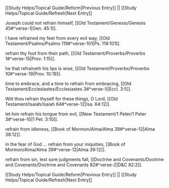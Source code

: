[[Study Helps/Topical Guide/Reform|Previous Entry]]  ||  [[Study Helps/Topical Guide/Refresh|Next Entry]]

 Joseph could not refrain himself, [[Old Testament/Genesis/Genesis 45#^verse-1|Gen. 45:1]].

 I have refrained my feet from every evil way, [[Old Testament/Psalms/Psalms 119#^verse-101|Ps. 119:101]].

 refrain thy foot from their path, [[Old Testament/Proverbs/Proverbs 1#^verse-15|Prov. 1:15]].

 he that refraineth his lips is wise, [[Old Testament/Proverbs/Proverbs 10#^verse-19|Prov. 10:19]].

 time to embrace, and a time to refrain from embracing, [[Old Testament/Ecclesiastes/Ecclesiastes 3#^verse-5|Eccl. 3:5]].

 Wilt thou refrain thyself for these things, O Lord, [[Old Testament/Isaiah/Isaiah 64#^verse-12|Isa. 64:12]].

 let him refrain his tongue from evil, [[New Testament/1 Peter/1 Peter 3#^verse-10|1 Pet. 3:10]].

 refrain from idleness, [[Book of Mormon/Alma/Alma 38#^verse-12|Alma 38:12]].

 in the fear of God ... refrain from your iniquities, [[Book of Mormon/Alma/Alma 39#^verse-12|Alma 39:12]].

 refrain from sin, lest sore judgments fall, [[Doctrine and Covenants/Doctrine and Covenants/Doctrine and Covenants 82#^verse-2|D&C 82:2]].

[[Study Helps/Topical Guide/Reform|Previous Entry]]  ||  [[Study Helps/Topical Guide/Refresh|Next Entry]]